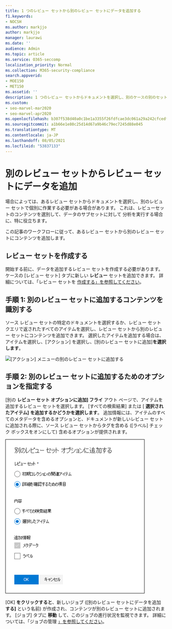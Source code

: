 ```yaml
---
title: 1 つのレビュー セットから別のレビュー セットにデータを追加する
f1.keywords:
- NOCSH
ms.author: markjjo
author: markjjo
manager: laurawi
ms.date: ''
audience: Admin
ms.topic: article
ms.service: O365-seccomp
localization_priority: Normal
ms.collection: M365-security-compliance
search.appverid:
- MOE150
- MET150
ms.assetid: ''
description: 1 つのレビュー セットからドキュメントを選択し、別のケースの別のセットで個別に作業するAdvanced eDiscoveryします。
ms.custom:
- seo-marvel-mar2020
- seo-marvel-apr2020
ms.openlocfilehash: b307f538d40a0c1be1a3355f26fdfcae3dc061a29a242cfcedff51f4c7471ee3
ms.sourcegitcommit: a1b66e1e80c25d14d67a9b46c79ec7245d88e045
ms.translationtype: MT
ms.contentlocale: ja-JP
ms.lasthandoff: 08/05/2021
ms.locfileid: "53837133"
---
```

# <a name="add-data-to-a-review-set-from-another-review-set"></a>別のレビュー セットからレビュー セットにデータを追加

場合によっては、あるレビュー セットからドキュメントを選択し、別のレビュー セットで個別に作業する必要がある場合があります。 これは、レビューセットのコンテンツを選別して、データのサブセットに対して 分析を実行する場合に、特に役立ちます。

この記事のワークフローに従って、あるレビュー セットから別のレビュー セットにコンテンツを追加します。

## <a name="create-a-review-set"></a>レビュー セットを作成する

開始する前に、データを追加するレビュー セットを作成する必要があります。  ケースの [レビュー セット] タブに新しい **レビュー** セットを追加できます。 詳細については、「レビュー セットを [作成する」を参照してください](managing-review-sets.md#create-a-review-set)。

## <a name="step-1-identify-content-to-add-to-another-review-set"></a>手順 1: 別のレビュー セットに追加するコンテンツを識別する

ソース レビュー セットの特定のドキュメントを選択するか、レビュー セット クエリで返されたすべてのアイテムを選択し、レビュー セットから別のレビュー セットにコンテンツを追加できます。 選択したアイテムを追加する場合は、アイテムを選択し、[アクション] を選択し、[別のレビュー セットに追加]**を選択します**。

![[アクション] メニューの別のレビュー セットに追加する](../media/64f2a4d4-eba3-4ab3-a3ba-d519feea3142.png)

## <a name="step-2-specify-options-for-adding-to-another-review-set"></a>手順 2: 別のレビュー セットに追加するためのオプションを指定する

[別の **レビュー セット オプションに追加] フライ** アウト ページで、アイテムを追加するレビュー セットを選択します。 [すべての検索結果] または [ **選択されたアイテム]** **を追加するかどうかを選択します**。  追加情報には、アイテムのすべてのメタデータを含めるオプションと、ドキュメントが新しいレビュー セットに追加される際に、ソース レビュー セットからタグを含める ([ラベル] チェック ボックスをオンにして) 含めるオプションが提供されます。  

![別のレビュー セットにデータを追加するためのオプション](../media/6440ee44-68fd-44d7-b43a-3a477345525c.png)

[OK] **をクリックすると**、新しいジョブ ([別のレビュー セットにデータを追加 **する]** という名前) が作成され、コンテンツが別のレビュー セットに追加されます。 [ジョブ] タブに **移動** して、このジョブの進行状況を監視できます。 詳細については、「ジョブの管理 [」を参照してください](managing-jobs-ediscovery20.md)。
